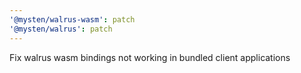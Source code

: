 ```yaml
---
'@mysten/walrus-wasm': patch
'@mysten/walrus': patch
---
```


Fix walrus wasm bindings not working in bundled client applications
